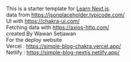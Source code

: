 This is a starter template for [Learn Next.js](https://nextjs.org/learn).
<br> data from https://jsonplaceholder.typicode.com/
<br> UI with https://chakra-ui.com/
<br> Fetching data with https://axios-http.com/
<br> created By Wawan Setiawan
<br> For the deploy website
<br> Vercel : https://simple-blog-chakra.vercel.app/
<br> Netlify : https://simple-blog-nextjs.netlify.app/
